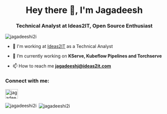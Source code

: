 <h1 align="center">Hey there 👋, I'm Jagadeesh</h1>
<h3 align="center">Technical Analyst at Ideas2IT, Open Source Enthusiast</h3>

<p align="left"> <img src="https://komarev.com/ghpvc/?username=jagadeeshi2i" alt="jagadeeshi2i" /> </p>

- 🔭 I'm working at [Ideas2IT](https://www.ideas2it.com/) as a Technical Analyst

- 🌱 I’m currently working on **KServe, Kubeflow Pipelines and Torchserve**

- 📫 How to reach me **jagadeeshj@ideas2it.com**

<p align="left">
<h3 align="left">Connect with me:</h3>
<a href="https://linkedin.com/in/jagadeeshjaganathan" target="blank"><img align="center" src="https://cdn.jsdelivr.net/npm/simple-icons@3.0.1/icons/linkedin.svg" alt="jagadeeshj" height="30" width="40" /></a>
</p>

<p><img align="left" src="https://github-readme-stats.vercel.app/api/top-langs/?username=jagadeeshi2i&layout=compact" alt="jagadeeshi2i" /></p>

<p>&nbsp;<img align="center" src="https://github-readme-stats.vercel.app/api?username=jagadeeshi2i&show_icons=true" alt="jagadeeshi2i" /></p>
